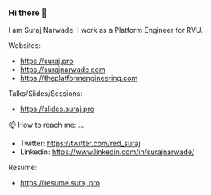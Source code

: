 ### Hi there 👋

I am Suraj Narwade. I work as a Platform Engineer for RVU. 
<!--
**surajnarwade/surajnarwade** is a ✨ _special_ ✨ repository because its `README.md` (this file) appears on your GitHub profile.

Here are some ideas to get you started:
-->

Websites:

* https://suraj.pro
* https://surajnarwade.com
* https://theplatformengineering.com


Talks/Slides/Sessions:

* https://slides.suraj.pro

📫 How to reach me: ...

* Twitter: https://twitter.com/red_suraj
* Linkedin: https://www.linkedin.com/in/surajnarwade/

Resume:

* https://resume.suraj.pro


<!--

- 🔭 I’m currently working on ...
- 🌱 I’m currently learning ...
- 👯 I’m looking to collaborate on ...
- 🤔 I’m looking for help with ...
- 💬 Ask me about ...
- 📫 How to reach me: ...
- 😄 Pronouns: ...
- ⚡ Fun fact: ...

-->
